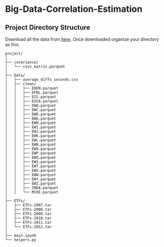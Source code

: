 # Big-Data-Correlation-Estimation

## Project Directory Structure
Download all the data from [here](https://epflch-my.sharepoint.com/:f:/g/personal/marco_giuliano_epfl_ch/Em55qhuee0lCl_JVPt6oySUBSbI7H1U7N5mllwGwEMvskw?e=Nti7E1).
Once downloaded organize your directory as this.

```
project/
│
├── covariance/
│   └── covs_matrix.parquet
│
├── Data/
│   ├── average_diffs_seconds.csv
│   ├── clean/
│   │   ├── EDEN.parquet
│   │   ├── EFNL.parquet
│   │   ├── EIS.parquet
│   │   ├── EUSA.parquet
│   │   ├── EWA.parquet
│   │   ├── EWC.parquet
│   │   ├── EWD.parquet
│   │   ├── EWG.parquet
│   │   ├── EWH.parquet
│   │   ├── EWI.parquet
│   │   ├── EWJ.parquet
│   │   ├── EWK.parquet
│   │   ├── EWL.parquet
│   │   ├── EWN.parquet
│   │   ├── EWO.parquet
│   │   ├── EWP.parquet
│   │   ├── EWQ.parquet
│   │   ├── EWS.parquet
│   │   ├── EWT.parquet
│   │   ├── EWU.parquet
│   │   ├── EWW.parquet
│   │   ├── EWY.parquet
│   │   ├── EWZ.parquet
│   │   ├── INDA.parquet
│   │   └── MCHI.parquet
│
├── ETFs/
│   ├── ETFs-2007.tar
│   ├── ETFs-2008.tar
│   ├── ETFs-2009.tar
│   ├── ETFs-2010.tar
│   ├── ETFs-2011.tar
│   └── ETFs-2012.tar
│
├── main.ipynb
└── helpers.py
```
